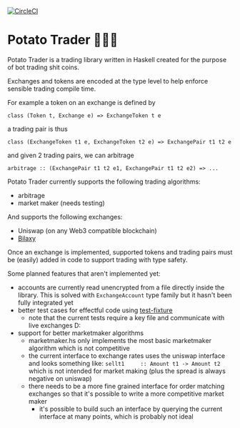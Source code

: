 [![CircleCI](https://circleci.com/gh/pdlla/arbitragepotato.svg?style=svg)](https://circleci.com/gh/pdlla/arbitragepotato)

# Potato Trader 🥔🥔🥔

Potato Trader is a trading library written in Haskell created for the purpose of bot trading shit coins.

Exchanges and tokens are encoded at the type level to help enforce sensible trading compile time.

For example a token on an exchange is defined by
```
class (Token t, Exchange e) => ExchangeToken t e
```
a trading pair is thus
```
class (ExchangeToken t1 e, ExchangeToken t2 e) => ExchangePair t1 t2 e
```
and given 2 trading pairs, we can arbitrage
```
arbitrage :: (ExchangePair t1 t2 e1, ExchangePair t1 t2 e2) => ...
```

Potato Trader currently supports the following trading algorithms:
- arbitrage
- market maker (needs testing)

And supports the following exchanges:
- Uniswap (on any Web3 compatible blockchain)
- [Bilaxy](https://www.bilaxy.com/)

Once an exchange is implemented, supported tokens and trading pairs must be (easily) added in code to support trading with type safety.

Some planned features that aren't implemented yet:
- accounts are currently read unencrypted from a file directly inside the library. This is solved with `ExchangeAccount` type family but it hasn't been fully integrated yet
- better test cases for effectful code using [test-fixture](https://lexi-lambda.github.io/blog/2017/06/29/unit-testing-effectful-haskell-with-monad-mock/)
  - note that the current tests require a key file and communicate with live exchanges D:
- support for better marketmaker algorithms
  - marketmaker.hs only implements the most basic marketmaker algorithm which is not competitive
  - the current interface to exchange rates uses the uniswap interface and looks something like:
    `sellt1     :: Amount t1 -> Amount t2`
    which is not intended for market making (plus the spread is always negative on uniswap)
  - there needs to be a more fine grained interface for order matching exchanges so that it's possible to write a more competitive market maker
    - it's possible to build such an interface by querying the current interface at many points, which is probably not ideal
